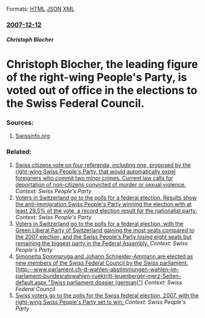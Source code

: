 
Formats: [HTML](/news/2007/12/12/christoph-blocher-the-leading-figure-of-the-right-wing-people-s-party-is-voted-out-of-office-in-the-elections-to-the-swiss-federal-counci.html)  [JSON](/news/2007/12/12/christoph-blocher-the-leading-figure-of-the-right-wing-people-s-party-is-voted-out-of-office-in-the-elections-to-the-swiss-federal-counci.json)  [XML](/news/2007/12/12/christoph-blocher-the-leading-figure-of-the-right-wing-people-s-party-is-voted-out-of-office-in-the-elections-to-the-swiss-federal-counci.xml)  

### [2007-12-12](/news/2007/12/12/index.md)

##### Christoph Blocher
#  Christoph Blocher, the leading figure of the right-wing People's Party, is voted out of office in the elections to the Swiss Federal Council. 




### Sources:

1. [Swissinfo.org](http://www.swissinfo.org/eng/front/Suspense_builds_over_cabinet_elections.html?siteSect=105&sid=8523720)

### Related:

1. [Swiss citizens vote on four referenda, including one, proposed by the right-wing Swiss People's Party, that would automatically expel foreigners who commit two minor crimes. Current law calls for deportation of non-citizens convicted of murder or sexual violence. ](/news/2016/02/28/swiss-citizens-vote-on-four-referenda-including-one-proposed-by-the-right-wing-swiss-people-s-party-that-would-automatically-expel-foreig.md) _Context: Swiss People's Party_
2. [Voters in Switzerland go to the polls for a federal election. Results show the anti-immigration Swiss People's Party winning the election with at least 29.5% of the vote, a record election result for the nationalist party. ](/news/2015/10/18/voters-in-switzerland-go-to-the-polls-for-a-federal-election-results-show-the-anti-immigration-swiss-people-s-party-winning-the-election-wi.md) _Context: Swiss People's Party_
3. [Voters in Switzerland go to the polls for a federal election, with the Green Liberal Party of Switzerland gaining the most seats compared to the 2007 election, and the Swiss People's Party losing eight seats but remaining the biggest party in the Federal Assembly. ](/news/2011/10/23/voters-in-switzerland-go-to-the-polls-for-a-federal-election-with-the-green-liberal-party-of-switzerland-gaining-the-most-seats-compared-to.md) _Context: Swiss People's Party_
4. [Simonetta Sommaruga and Johann Schneider-Ammann are elected as new members of the Swiss Federal Council by the Swiss parliament. [http:--www.parlament.ch-d-wahlen-abstimmungen-wahlen-im-parlament-bundesratswahlen-ruektritt-leuenberger-merz-Seiten-default.aspx "Swiss parliament dossier (german)"]](/news/2010/09/22/simonetta-sommaruga-and-johann-schneider-ammann-are-elected-as-new-members-of-the-swiss-federal-council-by-the-swiss-parliament-http-www.md) _Context: Swiss Federal Council_
5. [ Swiss voters go to the polls for the Swiss federal election, 2007, with the right-wing Swiss People's Party set to win. ](/news/2007/10/21/swiss-voters-go-to-the-polls-for-the-swiss-federal-election-2007-with-the-right-wing-swiss-people-s-party-set-to-win.md) _Context: Swiss People's Party_
